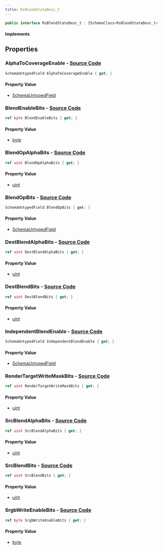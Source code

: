 ```yaml
---
title: RsBlendStateDesc_t
---
```


```csharp
public interface RsBlendStateDesc_t : ISchemaClass<RsBlendStateDesc_t>, ISchemaField, ISchemaClass, INativeHandle
```

#### Implements

## Properties

### **AlphaToCoverageEnable** - [Source Code](https://github.com/swiftly-solution/swiftlys2/blob/main/managed/src/SwiftlyS2.Generated/Schemas/Interfaces/RsBlendStateDesc_t.cs#L30)

```csharp
SchemaUntypedField AlphaToCoverageEnable { get; }
```

#### Property Value

- [SchemaUntypedField](/docs/api/shared/schemas/schemauntypedfield)

### **BlendEnableBits** - [Source Code](https://github.com/swiftly-solution/swiftlys2/blob/main/managed/src/SwiftlyS2.Generated/Schemas/Interfaces/RsBlendStateDesc_t.cs#L37)

```csharp
ref byte BlendEnableBits { get; }
```

#### Property Value

- [byte](https://learn.microsoft.com/dotnet/api/system.byte)

### **BlendOpAlphaBits** - [Source Code](https://github.com/swiftly-solution/swiftlys2/blob/main/managed/src/SwiftlyS2.Generated/Schemas/Interfaces/RsBlendStateDesc_t.cs#L35)

```csharp
ref uint BlendOpAlphaBits { get; }
```

#### Property Value

- [uint](https://learn.microsoft.com/dotnet/api/system.uint32)

### **BlendOpBits** - [Source Code](https://github.com/swiftly-solution/swiftlys2/blob/main/managed/src/SwiftlyS2.Generated/Schemas/Interfaces/RsBlendStateDesc_t.cs#L27)

```csharp
SchemaUntypedField BlendOpBits { get; }
```

#### Property Value

- [SchemaUntypedField](/docs/api/shared/schemas/schemauntypedfield)

### **DestBlendAlphaBits** - [Source Code](https://github.com/swiftly-solution/swiftlys2/blob/main/managed/src/SwiftlyS2.Generated/Schemas/Interfaces/RsBlendStateDesc_t.cs#L22)

```csharp
ref uint DestBlendAlphaBits { get; }
```

#### Property Value

- [uint](https://learn.microsoft.com/dotnet/api/system.uint32)

### **DestBlendBits** - [Source Code](https://github.com/swiftly-solution/swiftlys2/blob/main/managed/src/SwiftlyS2.Generated/Schemas/Interfaces/RsBlendStateDesc_t.cs#L18)

```csharp
ref uint DestBlendBits { get; }
```

#### Property Value

- [uint](https://learn.microsoft.com/dotnet/api/system.uint32)

### **IndependentBlendEnable** - [Source Code](https://github.com/swiftly-solution/swiftlys2/blob/main/managed/src/SwiftlyS2.Generated/Schemas/Interfaces/RsBlendStateDesc_t.cs#L33)

```csharp
SchemaUntypedField IndependentBlendEnable { get; }
```

#### Property Value

- [SchemaUntypedField](/docs/api/shared/schemas/schemauntypedfield)

### **RenderTargetWriteMaskBits** - [Source Code](https://github.com/swiftly-solution/swiftlys2/blob/main/managed/src/SwiftlyS2.Generated/Schemas/Interfaces/RsBlendStateDesc_t.cs#L24)

```csharp
ref uint RenderTargetWriteMaskBits { get; }
```

#### Property Value

- [uint](https://learn.microsoft.com/dotnet/api/system.uint32)

### **SrcBlendAlphaBits** - [Source Code](https://github.com/swiftly-solution/swiftlys2/blob/main/managed/src/SwiftlyS2.Generated/Schemas/Interfaces/RsBlendStateDesc_t.cs#L20)

```csharp
ref uint SrcBlendAlphaBits { get; }
```

#### Property Value

- [uint](https://learn.microsoft.com/dotnet/api/system.uint32)

### **SrcBlendBits** - [Source Code](https://github.com/swiftly-solution/swiftlys2/blob/main/managed/src/SwiftlyS2.Generated/Schemas/Interfaces/RsBlendStateDesc_t.cs#L16)

```csharp
ref uint SrcBlendBits { get; }
```

#### Property Value

- [uint](https://learn.microsoft.com/dotnet/api/system.uint32)

### **SrgbWriteEnableBits** - [Source Code](https://github.com/swiftly-solution/swiftlys2/blob/main/managed/src/SwiftlyS2.Generated/Schemas/Interfaces/RsBlendStateDesc_t.cs#L39)

```csharp
ref byte SrgbWriteEnableBits { get; }
```

#### Property Value

- [byte](https://learn.microsoft.com/dotnet/api/system.byte)

